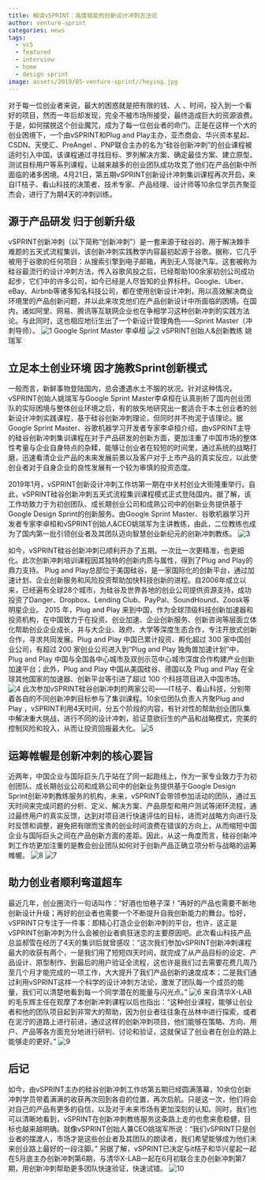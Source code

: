 ```yaml
---
title: 解读vSPRINT：高度赋能的创新设计冲刺方法论
author: venture-sprint
categories: news
tags:
  - vs5
  - featured
  - interview
  - home
  - design sprint
image: assets/2019/05-venture-sprint//heying.jpg
---
```

对于每一位创业者来说，最大的困惑就是把有限的钱、人 、时间，投入到一个看好的项目，然而一年后却发现，完全不被市场所接受，最终造成巨大的资源浪费。于是，如何摆脱这个创业魔咒，成为了每一位创业者的命门。正是在这样一个大的创业困境下，一个由vSPRINT和Plug and Play主办，亚杰商会、华兴资本星起、CSDN、天使汇、PreAngel 、PNP联合主办的名为“硅谷创新冲刺”的创业课程被适时引入中国，该课程通过寻找目标、罗列解决方案、确定最佳方案、建立原型、测试目标用户等系列课程，让越来越多的创业团队成功攻克了他们在产品创新中所面临的诸多困境。4月21日，第五期vSPRINT创新设计冲刺集训课程再次开启，来自IT桔子、看山科技的决策者、技术专家、产品经理、设计师等10余位学员齐聚亚杰会，进行了为期4天的冲刺训练。

## 源于产品研发  归于创新升级

vSPRINT创新冲刺（以下简称“创新冲刺”）是一套来源于硅谷的、用于解决棘手难题的五天式流程集训，该创新冲刺实践教学内容最初起源于谷歌。据称，它几乎被用于谷歌的任何项目：从搜索引擎到电子邮箱，再到无人驾驶汽车。这套被称为硅谷最流行的设计冲刺方法，传入谷歌风投之后，已经帮助100余家初创公司成功起步，它们中的许多公司，如今已经是人尽皆知的业界标杆。Google、Uber、eBay、Airbnb等诸多知名科技公司，都在使用创新设计冲刺，用以高效解决商业环境里的产品创新问题，并以此来攻克他们在产品创新设计中所面临的困境。在国内，诸如阿里、网易、腾讯等互联网企业也在争相学习这种创新冲刺的实践方法论。与此同时，这也相应地衍生出了一个新设计管理角色——Sprint Master（冲刺导师）。
![1](/assets/2019/05-venture-sprint/1.jpg)
Google Sprint Master   李卓桓
![2](/assets/2019/05-venture-sprint/2.jpg)
vSPRINT创始人&创新教练   姚瑞军

## 立足本土创业环境  因才施教Sprint创新模式

一般而言，新鲜事物登陆国内，总会遭遇水土不服的状况。针对这种情况，vSPRINT创始人姚瑞军与Google Sprint Master李卓桓在认真剖析了国内创业团队的实际困境与整体创业环境之后，有的放矢地研究出一套适合于本土创业者的创新设计冲刺实践课程，基于硅谷创新冲刺理论，但同时并不拘泥于该理论。据Google Sprint Master、谷歌机器学习开发者专家李卓桓介绍，由vSPRINT主导的硅谷创新冲刺集训课程在对于产品研发的创新方面，更加注重了中国市场的整体性考量与企业自身特点的杂糅，能够让创业者在较短的时间里，通过系统的战略打磨，迅速看清企业产品的未来发展前景以及客户对于上市产品的真实反应，以此使创业者对于自身企业的良性发展有一个较为审慎的投资态度。

2019年1月，vSPRINT创新设计冲刺工作坊第一期在中关村创业大街隆重举行。自此，vSPRINT硅谷创新冲刺五天式流程集训课程模式正式登陆国内。据了解，该工作坊致力于为初创团队、成长期创业公司和成熟公司中的创新业务提供基于Google Design Sprint的创新服务。由Google Sprint Master、谷歌机器学习开发者专家李卓桓和vSPRINT创始人&CEO姚瑞军为主讲教练，由此，二位教练也成为了国内第一批引领创业者及其团队迈向智慧创业新纪元的创新冲刺教练。
![3](/assets/2019/05-venture-sprint/3.jpg)

如今，vSPRINT硅谷创新冲刺已顺利开办了五期。一次比一次更精准，也更细化。此次创新冲刺培训课程因其独特的创新内质与属性，得到了Plug and Play的鼎力支持。
Plug and Play总部位于美国硅谷，是一家国际化的创新平台，通过加速计划、企业创新服务和风险投资帮助加快科技创新的进程。自2006年成立以来，已经遍布全球28个城市，为硅谷及世界各地的创业公司提供资源支持，成功投资了Danger、Dropbox、Lending Club、PayPal、SoundHound、Zoosk等明星企业。
2015 年，Plug and Play 来到中国，作为全球顶级科技创新加速器和投资机构，在中国致力于在投资、创业加速、企业创新服务、创新咨询等层面立体化帮助创业企业成长，并与大企业、政府、大学等深度生态合作，专注开放式创新合作，寻求共同发展。Plug and Play 中国已累计投资、孵化超过 300 家中国创业公司，有超过 200 家创业公司进入到“Plug and Play 独角兽加速计划”中，Plug and Play 中国与全国各中心城市及双创示范中心城市深度合作构建产业创新加速平台；此外，Plug and Play 中国从美国硅谷、德国以及 Plug and Play 在全球其他国家的加速器、创新平台等引进了超过 100 个科技项目进入中国市场。
![4](/assets/2019/05-venture-sprint/4.jpg)
此次参加vSPRINT硅谷创新冲刺的两家公司——IT桔子、看山科技，分别带着各自的不同创新冲刺目标参与了集训课程。10余位团队负责人齐聚Plug and Play ，vSPRINT利用4天时间，分五个阶段的内容，有针对性的帮助创业团队集中解决重大挑战，进行不同的设计冲刺，验证意欲衍生的产品和战略模式，完美的控制风险和投入，从而让投资回报最大化。
![5](/assets/2019/05-venture-sprint/5.jpg)

## 运筹帷幄是创新冲刺的核心要旨

近两年，中国企业与国际巨头几乎站在了同一起跑线上，作为一家专业致力于为初创团队、成长期创业公司和成熟公司中的创新业务提供基于Google Design Sprint创新冲刺教练服务的机构，未来，vSPRINT会带领参加活动的团队，通过五天时间来完成问题的分析、定义、解决方案、产品原型和用户测试等闭环流程，通过最终用户的真实反馈，达到对项目进行快速评估的目标，进而对战略方向进行及时反馈和调整，避免把有限而宝贵的创业时间浪费在错误的方向上，从而缩短中国企业与国际巨头之间在产品创新方面的差距。因此，从这一角度而言，硅谷创新冲刺工作坊更加注重的是教会创业团队如何对于创新产品正确立项分析与战略的运筹帷幄。
![8](/assets/2019/05-venture-sprint/8.jpg)
![7](/assets/2019/05-venture-sprint/7.jpg)

## 助力创业者顺利弯道超车

最近几年，创业圈流行一句话叫作：“好酒也怕巷子深！”再好的产品也需要不断地创新设计升级；再好的创业者也需要一个不断提升自我创新能力的舞台。恰好，vSPRINT只专注于一件事：即精心打造企业创新冲刺的平台。也许，这正是vSPRINT创新冲刺为什么会被创业者疯狂迷恋的主要原因吧。此次看山科技产品总监郝雪在经历了4天的集训后就曾感叹：“这次我们参加vSPRINT创新冲刺课程最大的收获有两个，一是我们用了短短四天时间，就完成了从产品目标的设定、产品设计、原型制作、到最后的用户验证全流程，这也许是我们过去需要花费几周乃至几个月才能完成的一项工作，大大提升了我们产品创新的速度成本；二是我们通过利用vSPRINT这样一个科学的设计冲刺方法论，激发了团队每一个成员的能量，我们可以清楚地看到每一个同学潜在的能量与闪光点。”
![6](/assets/2019/05-venture-sprint/6.jpg)
来自清华X-LAB 的毛东辉主任在观摩了本创新冲刺课程以后也指出：“这种创业课程，能够让创业者和他的团队项目起到非常大的帮助，因为创业者往往象在丛林中进行探索，或者在泥泞的道路上进行前进，通过这样的创新冲刺项目，他们能够在策略、方向、用户、产品等各方面充分地进行研判、讨论和验证，这就保证了创业者在创业的路上能够走的更好。”
![9](/assets/2019/05-venture-sprint/9.jpg)

## 后记

如今，由vSPRINT主办的硅谷创新冲刺工作坊第五期已经圆满落幕，10余位创新冲刺学员带着满满的收获再次回到各自的位置，再次启航。只是这一次，他们将会对自己的产品有更多的自信，以及对于未来市场有更加深刻的认知。同时，我们也可以清晰地看到，vSPRINT在创新冲刺教练服务这条路上走的也愈来愈稳健，目标也越来越明确。就像vSPRINT创始人兼CEO姚瑞军所说：“我们vSPRINT只是创业者的摆渡人，市场才是这些创业者及其团队的朗读者，我们希望能够成为他们未来创业路上最好的一段注脚。”
另据了解，vSPRINT已决定与it桔子和华兴星起一起在5月底主办创新冲刺第6期，与清华X-LAB一起在6月初联合主办创新冲刺第7期，用创新冲刺帮助更多团队快速验证，快速试错。
![10](/assets/2019/05-venture-sprint/10.jpg)
